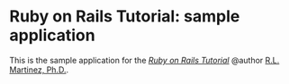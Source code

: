# Ruby on Rails Tutorial: sample application

This is the sample application for
the [*Ruby on Rails Tutorial*](http://railstutorial.org/)
@author [R.L. Martinez, Ph.D.](http://austincode.com/).